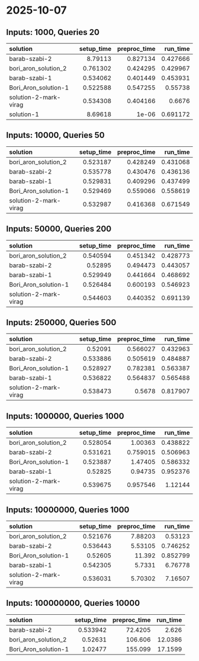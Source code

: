 # 2025-10-07

## Inputs: 1000, Queries 20

| solution              |   setup_time |   preproc_time |   run_time |
|:----------------------|-------------:|---------------:|-----------:|
| barab-szabi-2         |     8.79113  |       0.827134 |   0.427666 |
| bori_aron_solution_2  |     0.761302 |       0.424295 |   0.429967 |
| barab-szabi-1         |     0.534062 |       0.401449 |   0.453931 |
| Bori_Aron_solution-1  |     0.522588 |       0.547255 |   0.55738  |
| solution-2-mark-virag |     0.534308 |       0.404166 |   0.6676   |
| solution-1            |     8.69618  |       1e-06    |   0.691172 |

## Inputs: 10000, Queries 50

| solution              |   setup_time |   preproc_time |   run_time |
|:----------------------|-------------:|---------------:|-----------:|
| bori_aron_solution_2  |     0.523187 |       0.428249 |   0.431068 |
| barab-szabi-2         |     0.535778 |       0.430476 |   0.436136 |
| barab-szabi-1         |     0.529831 |       0.409296 |   0.437499 |
| Bori_Aron_solution-1  |     0.529469 |       0.559066 |   0.558619 |
| solution-2-mark-virag |     0.532987 |       0.416368 |   0.671549 |

## Inputs: 50000, Queries 200

| solution              |   setup_time |   preproc_time |   run_time |
|:----------------------|-------------:|---------------:|-----------:|
| bori_aron_solution_2  |     0.540594 |       0.451342 |   0.428773 |
| barab-szabi-2         |     0.52895  |       0.494473 |   0.443057 |
| barab-szabi-1         |     0.529949 |       0.441664 |   0.468692 |
| Bori_Aron_solution-1  |     0.526484 |       0.600193 |   0.546923 |
| solution-2-mark-virag |     0.544603 |       0.440352 |   0.691139 |

## Inputs: 250000, Queries 500

| solution              |   setup_time |   preproc_time |   run_time |
|:----------------------|-------------:|---------------:|-----------:|
| bori_aron_solution_2  |     0.52091  |       0.566027 |   0.432963 |
| barab-szabi-2         |     0.533886 |       0.505619 |   0.484887 |
| Bori_Aron_solution-1  |     0.528927 |       0.782381 |   0.563387 |
| barab-szabi-1         |     0.536822 |       0.564837 |   0.565488 |
| solution-2-mark-virag |     0.538473 |       0.5678   |   0.817907 |

## Inputs: 1000000, Queries 1000

| solution              |   setup_time |   preproc_time |   run_time |
|:----------------------|-------------:|---------------:|-----------:|
| bori_aron_solution_2  |     0.528054 |       1.00363  |   0.438822 |
| barab-szabi-2         |     0.531621 |       0.759015 |   0.506963 |
| Bori_Aron_solution-1  |     0.523887 |       1.47405  |   0.586332 |
| barab-szabi-1         |     0.52825  |       0.94735  |   0.952376 |
| solution-2-mark-virag |     0.539675 |       0.957546 |   1.12144  |

## Inputs: 10000000, Queries 1000

| solution              |   setup_time |   preproc_time |   run_time |
|:----------------------|-------------:|---------------:|-----------:|
| bori_aron_solution_2  |     0.521676 |        7.88203 |   0.53123  |
| barab-szabi-2         |     0.536443 |        5.53105 |   0.746252 |
| Bori_Aron_solution-1  |     0.52605  |       11.392   |   0.852799 |
| barab-szabi-1         |     0.542305 |        5.7331  |   6.76778  |
| solution-2-mark-virag |     0.536031 |        5.70302 |   7.16507  |

## Inputs: 100000000, Queries 10000

| solution             |   setup_time |   preproc_time |   run_time |
|:---------------------|-------------:|---------------:|-----------:|
| barab-szabi-2        |     0.533942 |        72.4205 |     2.626  |
| bori_aron_solution_2 |     0.52631  |       106.606  |    12.0386 |
| Bori_Aron_solution-1 |     1.02477  |       155.099  |    17.1599 |